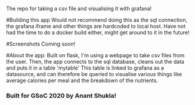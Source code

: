 The repo for taking a csv file and visualising it with grafana!

#Building this app
Would not recommend doing this as the sql connection, the grafana iframe and other things are hardcoded to local host. 
Have not had the time to do a docker build either, might get around to it in the future!

#Screenshots
Coming soon!

#About the app:
Built on flask, I'm using a webpage to take csv files from the user. Then, the app connects to the sql database, cleans out the data and puts it in a table 'mytable' 
This table is linked to grafana as a datasource, and can therefore be queried to visualise various things like average calories per meal and the breakdown of the nutrients.


### Built for GSoC 2020 by Anant Shukla!

